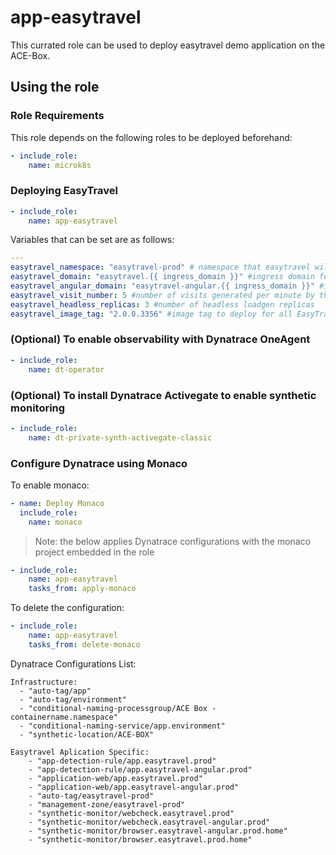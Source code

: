 # app-easytravel

This currated role can be used to deploy easytravel demo application on the ACE-Box.

## Using the role

### Role Requirements
This role depends on the following roles to be deployed beforehand:
```yaml
- include_role:
    name: microk8s
```

### Deploying EasyTravel

```yaml
- include_role:
    name: app-easytravel
```

Variables that can be set are as follows:

```yaml
---
easytravel_namespace: "easytravel-prod" # namespace that easytravel will be deployed in
easytravel_domain: "easytravel.{{ ingress_domain }}" #ingress domain for regular easytravel
easytravel_angular_domain: "easytravel-angular.{{ ingress_domain }}" #ingress domain for easytravel angular
easytravel_visit_number: 5 #number of visits generated per minute by the headless loadgen per replica
easytravel_headless_replicas: 3 #number of headless loadgen replicas
easytravel_image_tag: "2.0.0.3356" #image tag to deploy for all EasyTravel images
```

### (Optional) To enable observability with Dynatrace OneAgent

```yaml
- include_role:
    name: dt-operator
```

### (Optional) To install Dynatrace Activegate to enable synthetic monitoring

```yaml
- include_role:
    name: dt-private-synth-activegate-classic
```

### Configure Dynatrace using Monaco

To enable monaco:

```yaml
- name: Deploy Monaco
  include_role:
    name: monaco
```

> Note: the below applies Dynatrace configurations with the monaco project embedded in the role

```yaml
- include_role:
    name: app-easytravel
    tasks_from: apply-monaco
```

To delete the configuration:

```yaml
- include_role:
    name: app-easytravel
    tasks_from: delete-monaco
```

Dynatrace Configurations List:

    Infrastructure:
      - "auto-tag/app"
      - "auto-tag/environment"
      - "conditional-naming-processgroup/ACE Box - containername.namespace"
      - "conditional-naming-service/app.environment"
      - "synthetic-location/ACE-BOX"
    
    Easytravel Aplication Specific:
        - "app-detection-rule/app.easytravel.prod"
        - "app-detection-rule/app.easytravel-angular.prod"
        - "application-web/app.easytravel.prod"
        - "application-web/app.easytravel-angular.prod"
        - "auto-tag/easytravel-prod"
        - "management-zone/easytravel-prod"
        - "synthetic-monitor/webcheck.easytravel.prod"
        - "synthetic-monitor/webcheck.easytravel-angular.prod"
        - "synthetic-monitor/browser.easytravel-angular.prod.home"
        - "synthetic-monitor/browser.easytravel.prod.home"